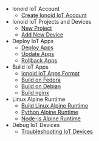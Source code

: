 - Ionoid IoT Account 
  - [Create Ionoid IoT Account](../Register/register.md)
- Ionoid IoT Projects and Devices
  - [New Project](../NewProject/newProject.md)
  - [Add New Device](../NewDevice/newDevice.md)
- Deploy IoT Apps
  - [Deploy Apps ](../DeployApp/deployApp.md)
  - [Update Apps](../UpdateApp/updateApp.md)
  - [Rollback Apps](../RollbackApp/rollbackApp.md)
- Build IoT Apps
  - [Ionoid IoT Apps Format](../apps/README.md)
  - [Build on Fedora](../apps/build/build_on_fedora_linux.md)
  - [Build on Debian](../apps/build/build_on_debian_linux.md)
  - [Build nginx](../apps/build/nginx.md)
- Linux Alpine Runtime
  - [Build Linux Alpine Runtime](../apps/build/build-runtime.md)
  - [Python Alpine Runtime](../apps/buid/python-runtime.md)
  - [Node-js Alpine Runtime](../apps/build/nodejs-runtime.md)
- Debug IoT Devices
  - [Troubleshooting IoT Devices](../debug/debug-devices.md)

